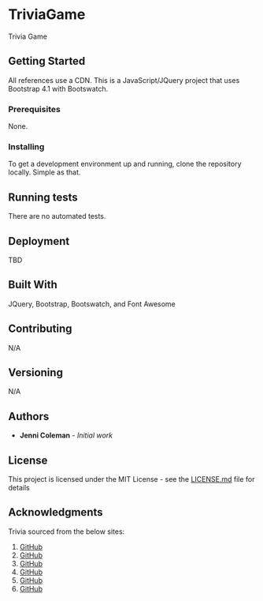 # TriviaGame
Trivia Game

## Getting Started
 
 All references use a CDN.
 This is a JavaScript/JQuery project that uses Bootstrap 4.1 with Bootswatch. 

### Prerequisites

None.

### Installing

To get a development environment up and running, clone the repository locally.  Simple as that.

## Running tests

There are no automated tests.

## Deployment

TBD

## Built With

JQuery, Bootstrap, Bootswatch, and Font Awesome

## Contributing

N/A

## Versioning

N/A

## Authors

* **Jenni Coleman** - *Initial work*

## License

This project is licensed under the MIT License - see the [LICENSE.md](LICENSE.md) file for details

## Acknowledgments
Trivia sourced from the below sites:
1. [GitHub](https://analyticsweek.com/content/big-data-facts/)
1. [GitHub](https://blog.capterra.com/10-surprising-big-data-statistics/)
1. [GitHub](http://www.businessinsider.com/12-trillion-photos-to-be-taken-in-2017-thanks-to-smartphones-chart-2017-8)
1. [GitHub](https://www.newgenapps.com/blog/iot-statistics-internet-of-things-future-research-data)
1. [GitHub](http://www.grabstats.com/stats/2049)
1. [GitHub](http://www.engineersireland.ie/EngineersIreland/media/SiteMedia/cpd/training/Seminars%20temp/Data%20Centres/1-Ray-Walshe-Datacentre-Growth.pdf)


